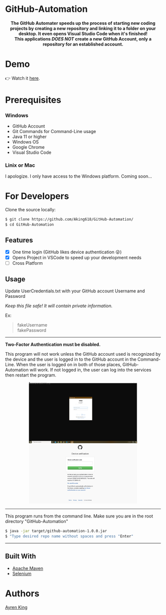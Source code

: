 # GitHub-Automation

<h4 align="center"> The GitHub Automater speeds up the process of starting new coding projects by creating a new repository 
and linking it to a folder on your desktop. It even opens Visual Studio Code when it's finished!<br />This applications <em>DOES NOT</em> create a new GitHub Account, only a repository for an established account.</h4>


# Demo
👉 Watch it <a 
href="">here</a>.

# Prerequisites
### Windows
- GitHub Account
- Git Commands for Command-Line usage
- Java 11 or higher
- Windows OS
- Google Chrome
- Visual Studio Code

### Linix or Mac
I apologize. I only have access to the Windows platform. Coming soon...

# For Developers
Clone the source locally:

```sh
$ git clone https://github.com/Aking618/GitHub-Automation/
$ cd GitHub-Automation
```

## Features
- [x] One time login (GitHub likes device authentication 😜)
- [x] Opens Project in VSCode to speed up your development needs
- [ ] Cross Platform

## Usage


Update UserCredentials.txt with your GitHub account Username and Password
<p>
<em>Keep this file safe! It will contain private information.</em>
</p>

Ex:
>fakeUsername <br />
fakePassword
---

**Two-Factor Authentication must be disabled.** 

This program will not work unless the GitHub account used is recognized by the device and the user is logged in to the GitHub account in the Command-Line. When the user is logged on in both of those places, GitHub-Automation will work. If not logged in, the user can log into the services then restart the program.

<p align="center">
    <img src="images\Command_Line_login.png" width="350px" alt="Command Line Login"/>
    <br />
    <img src="images\gitHubDeviceVerificaton.jpg" width="350px" alt="Device"/>
</p>


___

This program runs from the command line. Make sure you are in the root directory "GitHub-Automation"

```sh
$ java -jar target/github-automation-1.0.0.jar
$ "Type desired repo name without spaces and press "Enter"
```
---



## Built With
- [Apache Maven](http://maven.apache.org/)
- [Selenium](https://selenium.dev)

# Authors
<a href=https://github.com/aking618>Ayren King </a>
